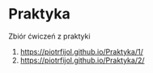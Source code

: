 # Praktyka 
Zbiór ćwiczeń z praktyki

1. https://piotrfijol.github.io/Praktyka/1/
2. https://piotrfijol.github.io/Praktyka/2/
